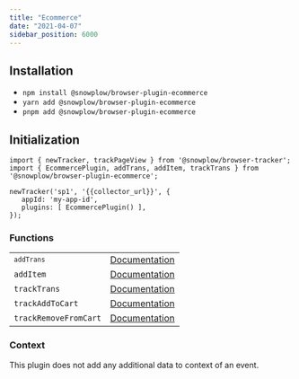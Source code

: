 ```yaml
---
title: "Ecommerce"
date: "2021-04-07"
sidebar_position: 6000
---
```


## Installation

- `npm install @snowplow/browser-plugin-ecommerce`
- `yarn add @snowplow/browser-plugin-ecommerce`
- `pnpm add @snowplow/browser-plugin-ecommerce`

## Initialization

```
import { newTracker, trackPageView } from '@snowplow/browser-tracker';
import { EcommercePlugin, addTrans, addItem, trackTrans } from '@snowplow/browser-plugin-ecommerce';

newTracker('sp1', '{{collector_url}}', { 
   appId: 'my-app-id', 
   plugins: [ EcommercePlugin() ],
});
```

### Functions

<table class="has-fixed-layout"><tbody><tr><td><code><code>addTrans</code></code></td><td><a href="/docs/migrated/collecting-data/collecting-from-own-applications/javascript-trackers/browser-tracker/browser-tracker-v3-reference/tracking-events/#addTrans">Documentation</a></td></tr><tr><td><code>addItem</code></td><td><a href="/docs/migrated/collecting-data/collecting-from-own-applications/javascript-trackers/browser-tracker/browser-tracker-v3-reference/tracking-events/#addItem">Documentation</a></td></tr><tr><td><code>trackTrans</code></td><td><a href="/docs/migrated/collecting-data/collecting-from-own-applications/javascript-trackers/browser-tracker/browser-tracker-v3-reference/tracking-events/#trackTrans">Documentation</a></td></tr><tr><td><code>trackAddToCart</code></td><td><a href="/docs/migrated/collecting-data/collecting-from-own-applications/javascript-trackers/javascript-tracker/javascript-tracker-v3/tracking-events/#trackAddToCart_and_trackRemoveFromCart">Documenta</a><a href="/docs/migrated/collecting-data/collecting-from-own-applications/javascript-trackers/browser-tracker/browser-tracker-v3-reference/tracking-events/#trackAddToCart_and_trackRemoveFromCart">t</a><a href="/docs/migrated/collecting-data/collecting-from-own-applications/javascript-trackers/javascript-tracker/javascript-tracker-v3/tracking-events/#trackAddToCart_and_trackRemoveFromCart">ion</a></td></tr><tr><td><code>trackRemoveFromCart</code></td><td><a href="/docs/migrated/collecting-data/collecting-from-own-applications/javascript-trackers/browser-tracker/browser-tracker-v3-reference/tracking-events/#trackAddToCart_and_trackRemoveFromCart">Documentation</a></td></tr></tbody></table>

### Context

This plugin does not add any additional data to context of an event.
